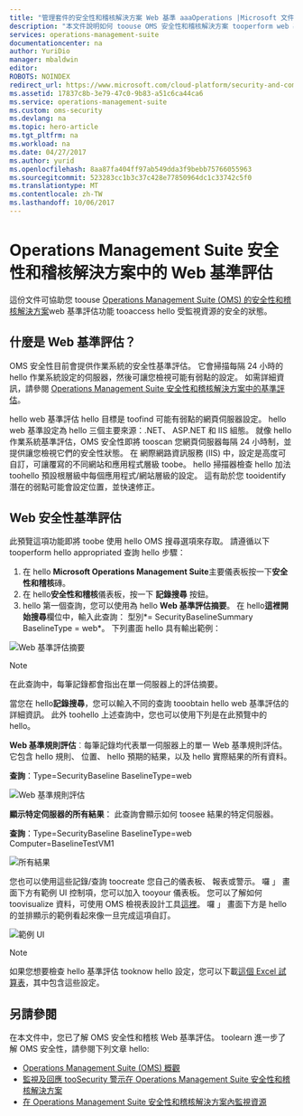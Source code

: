 ```yaml
---
title: "管理套件的安全性和稽核解決方案 Web 基準 aaaOperations |Microsoft 文件"
description: "本文件說明如何 toouse OMS 安全性和稽核解決方案 tooperform web 基準評估相容性和安全性用途的所有受監視的 web 伺服器。"
services: operations-management-suite
documentationcenter: na
author: YuriDio
manager: mbaldwin
editor: 
ROBOTS: NOINDEX
redirect_url: https://www.microsoft.com/cloud-platform/security-and-compliance
ms.assetid: 17837c8b-3e79-47c0-9b83-a51c6ca44ca6
ms.service: operations-management-suite
ms.custom: oms-security
ms.devlang: na
ms.topic: hero-article
ms.tgt_pltfrm: na
ms.workload: na
ms.date: 04/27/2017
ms.author: yurid
ms.openlocfilehash: 8aa87fa404ff97ab549dda3f9bebb75766055963
ms.sourcegitcommit: 523283cc1b3c37c428e77850964dc1c33742c5f0
ms.translationtype: MT
ms.contentlocale: zh-TW
ms.lasthandoff: 10/06/2017
---
```

# <a name="web-baseline-assessment-in-operations-management-suite-security-and-audit-solution"></a>Operations Management Suite 安全性和稽核解決方案中的 Web 基準評估
這份文件可協助您 toouse [Operations Management Suite (OMS) 的安全性和稽核解決方案](operations-management-suite-overview.md)web 基準評估功能 tooaccess hello 受監視資源的安全的狀態。

## <a name="what-is-web-baseline-assessment"></a>什麼是 Web 基準評估？
OMS 安全性目前會提供作業系統的安全性基準評估。 它會掃描每隔 24 小時的 hello 作業系統設定的伺服器，然後可讓您檢視可能有弱點的設定。 如需詳細資訊，請參閱 [Operations Management Suite 安全性和稽核解決方案中的基準評估](oms-security-baseline.md)。

hello web 基準評估 hello 目標是 toofind 可能有弱點的網頁伺服器設定。 hello web 基準設定為 hello 三個主要來源：.NET、 ASP.NET 和 IIS 組態。  就像 hello 作業系統基準評估，OMS 安全性即將 tooscan 您網頁伺服器每隔 24 小時制，並提供讓您檢視它們的安全性狀態。  在 網際網路資訊服務 (IIS) 中，設定是高度可自訂，可讓覆寫的不同網站和應用程式層級 toobe。 hello 掃描器檢查 hello 加法 toohello 預設根層級中每個應用程式/網站層級的設定。 這有助於您 tooidentify 潛在的弱點可能會設定位置，並快速修正。


## <a name="web-security-baseline-assessment"></a>Web 安全性基準評估
此預覽這項功能即將 toobe 使用 hello OMS 搜尋選項來存取。 請遵循以下 tooperform hello appropriated 查詢 hello 步驟：

1. 在 hello **Microsoft Operations Management Suite**主要儀表板按一下**安全性和稽核**磚。
2. 在 hello**安全性和稽核**儀表板，按一下 **記錄搜尋** 按鈕。
3. hello 第一個查詢，您可以使用為 hello **Web 基準評估摘要**。 在 hello**這裡開始搜尋**欄位中，輸入此查詢： 型別*= SecurityBaselineSummary BaselineType = web*。 下列畫面 hello 具有輸出範例：

![Web 基準評估摘要](./media/oms-security-web-baseline/oms-security-web-baseline-fig1-new.png)

> [!NOTE]
> 在此查詢中，每筆記錄都會指出在單一伺服器上的評估摘要。

當您在 hello**記錄搜尋**，您可以輸入不同的查詢 tooobtain hello web 基準評估的詳細資訊。 此外 toohello 上述查詢中，您也可以使用下列是在此預覽中的 hello。

**Web 基準規則評估**︰每筆記錄均代表單一伺服器上的單一 Web 基準規則評估。 它包含 hello 規則、 位置、 hello 預期的結果，以及 hello 實際結果的所有資料。

**查詢**：Type=SecurityBaseline BaselineType=web

![Web 基準規則評估](./media/oms-security-web-baseline/oms-security-web-baseline-fig2.png)

**顯示特定伺服器的所有結果**： 此查詢會顯示如何 toosee 結果的特定伺服器。

**查詢**：Type=SecurityBaseline BaselineType=web Computer=BaselineTestVM1

![所有結果](./media/oms-security-web-baseline/oms-security-web-baseline-fig3.png)

您也可以使用這些記錄/查詢 toocreate 您自己的儀表板、 報表或警示。 囉 」 畫面下方有範例 UI 控制項，您可以加入 tooyour 儀表板。 您可以了解如何 toovisualize 資料，可使用 OMS 檢視表設計工具[這裡](https://blogs.technet.microsoft.com/msoms/2016/06/30/oms-view-designer-visualize-your-data-your-way/)。 囉 」 畫面下方是 hello 的並排顯示的範例看起來像一旦完成這項自訂。

![範例 UI](./media/oms-security-web-baseline/oms-security-web-baseline-fig4.png)

> [!NOTE]
> 如果您想要檢查 hello 基準評估 tooknow hello 設定，您可以下載[這個 Excel 試算表](https://gallery.technet.microsoft.com/OMS-Web-Baseline-1e811690)，其中包含這些設定。

## <a name="see-also"></a>另請參閱
在本文件中，您已了解 OMS 安全性和稽核 Web 基準評估。 toolearn 進一步了解 OMS 安全性，請參閱下列文章 hello:

* [Operations Management Suite (OMS) 概觀](operations-management-suite-overview.md)
* [監視及回應 tooSecurity 警示在 Operations Management Suite 安全性和稽核解決方案](oms-security-responding-alerts.md)
* [在 Operations Management Suite 安全性和稽核解決方案內監視資源](oms-security-monitoring-resources.md)

